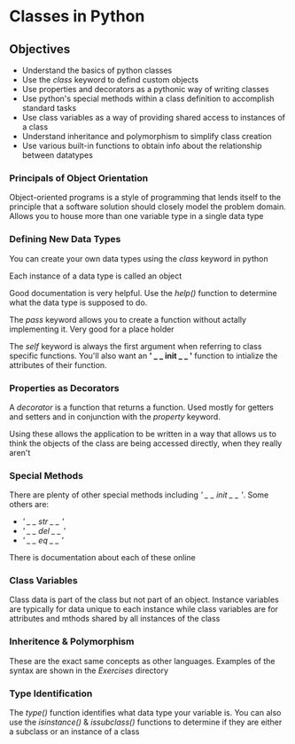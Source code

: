 # Classes in Python

## Objectives

- Understand the basics of python classes
- Use the _class_ keyword to defind custom objects
- Use properties and decorators as a pythonic way of writing classes
- Use python's special methods within a class definition to accomplish standard tasks
- Use class variables as a way of providing shared access to instances of a class
- Understand inheritance and polymorphism to simplify class creation
- Use various built-in functions to obtain info about the relationship between datatypes

### Principals of Object Orientation

Object-oriented programs is a style of programming that lends itself to the principle that a software solution should closely model the problem domain. Allows you to house more than one variable type in a single data type

### Defining New Data Types

You can create your own data types using the _class_ keyword in python

Each instance of a data type is called an object

Good documentation is very helpful. Use the _help()_ function to determine what the data type is supposed to do.

The _pass_ keyword allows you to create a function without actally implementing it. Very good for a place holder

The _self_ keyword is always the first argument when referring to class specific functions. You'll also want an __' _ _ init _ _ '__ function to intialize the attributes of their function. 

### Properties as Decorators

A _decorator_ is a function that returns a function. Used mostly for getters and setters and in conjunction with the _property_ keyword.

Using these allows the application to be written in a way that allows us to think the objects of the class are being accessed directly, when they really aren't

### Special Methods

There are plenty of other special methods including _' _ _ init _ _ '_. Some others are:
- _' _ _ str _ _ '_ 
- _' _ _ del _ _ '_ 
- _' _ _ eq _ _ '_ 

There is documentation about each of these online

### Class Variables

Class data is part of the class but not part of an object. Instance variables are typically for data unique to each instance while class variables are for attributes and mthods shared by all instances of the class

### Inheritence & Polymorphism

These are the exact same concepts as other languages. Examples of the syntax are shown in the _Exercises_ directory

### Type Identification

The _type()_ function identifies what data type your variable is. You can also use the _isinstance()_ & _issubclass()_ functions to determine if they are either a subclass or an instance of a class


